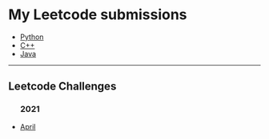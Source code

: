 # My Leetcode submissions 
<ul>
  <li><a href="https://github.com/javokhirbek1999/leetcode/tree/main/Python">Python</a></li>
  <li><a href="https://github.com/javokhirbek1999/leetcode/tree/main/C%2B%2B">C++</a></li>
  <li><a href="https://github.com/javokhirbek1999/leetcode/tree/main/Java">Java</a></li>
</ul>
<hr/>
<h2>Leetcode Challenges</h2>
<ul>
  <h3>2021</h3>
  <li><a href="https://github.com/javokhirbek1999/leetcode/tree/main/April-Challenges-2021">April</a></li>
</ul>
